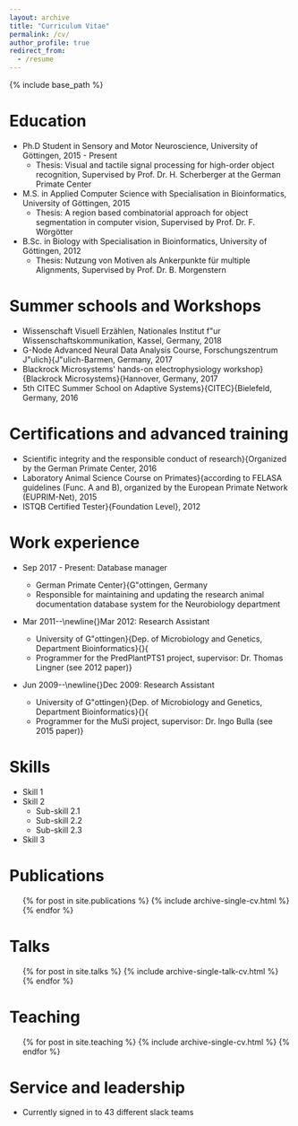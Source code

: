 ```yaml
---
layout: archive
title: "Curriculum Vitae"
permalink: /cv/
author_profile: true
redirect_from:
  - /resume
---
```


{% include base_path %}

Education
======
* Ph.D Student in Sensory and Motor Neuroscience, University of Göttingen, 2015 - Present
  * Thesis: Visual and tactile signal processing for high-order object recognition, Supervised by Prof. Dr. H. Scherberger at the German Primate Center
* M.S. in Applied Computer Science with Specialisation in Bioinformatics, University of Göttingen, 2015
  * Thesis: A region based combinatorial approach for object segmentation in computer vision, Supervised by Prof. Dr. F. Wörgötter
* B.Sc. in Biology with Specialisation in Bioinformatics, University of Göttingen, 2012
  * Thesis: Nutzung von Motiven als Ankerpunkte für multiple Alignments, Supervised by Prof. Dr. B. Morgenstern

Summer schools and Workshops
======
* Wissenschaft Visuell Erzählen, Nationales Institut f\"ur Wissenschaftskommunikation, Kassel, Germany, 2018
* G-Node Advanced Neural Data Analysis Course, Forschungszentrum J\"ulich}{J\"ulich-Barmen, Germany, 2017
* Blackrock Microsystems' hands-on electrophysiology workshop}{Blackrock Microsystems}{Hannover, Germany, 2017
* 5th CITEC Summer School on Adaptive Systems}{CITEC}{Bielefeld, Germany, 2016

Certifications and advanced training
======
* Scientific integrity and the responsible conduct of research}{Organized by the German Primate Center, 2016
* Laboratory Animal Science Course on Primates}{according to FELASA guidelines (Func. A and B), organized by the European Primate Network (EUPRIM-Net), 2015
* ISTQB Certified Tester}{Foundation Level}, 2012

Work experience
======
* Sep 2017 - Present: Database manager
  * German Primate Center}{G\"ottingen, Germany
  * Responsible for maintaining and updating the research animal documentation database system for the Neurobiology department

* Mar 2011--\newline{}Mar 2012: Research Assistant
  * University of G\"ottingen}{Dep. of Microbiology and Genetics, Department Bioinformatics}{}{
  * Programmer for the PredPlantPTS1 project, supervisor: Dr. Thomas Lingner (see 2012 paper)}
  
* Jun 2009--\newline{}Dec 2009: Research Assistant
  * University of G\"ottingen}{Dep. of Microbiology and Genetics, Department Bioinformatics}{}{
  * Programmer for the MuSi project, supervisor: Dr. Ingo Bulla (see 2015 paper)}

Skills
======
* Skill 1
* Skill 2
  * Sub-skill 2.1
  * Sub-skill 2.2
  * Sub-skill 2.3
* Skill 3

Publications
======
  <ul>{% for post in site.publications %}
    {% include archive-single-cv.html %}
  {% endfor %}</ul>
  
Talks
======
  <ul>{% for post in site.talks %}
    {% include archive-single-talk-cv.html %}
  {% endfor %}</ul>
  
Teaching
======
  <ul>{% for post in site.teaching %}
    {% include archive-single-cv.html %}
  {% endfor %}</ul>
  
Service and leadership
======
* Currently signed in to 43 different slack teams
